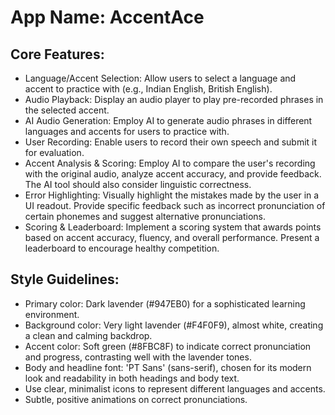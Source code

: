 # **App Name**: AccentAce

## Core Features:

- Language/Accent Selection: Allow users to select a language and accent to practice with (e.g., Indian English, British English).
- Audio Playback: Display an audio player to play pre-recorded phrases in the selected accent.
- AI Audio Generation: Employ AI to generate audio phrases in different languages and accents for users to practice with.
- User Recording: Enable users to record their own speech and submit it for evaluation.
- Accent Analysis & Scoring: Employ AI to compare the user's recording with the original audio, analyze accent accuracy, and provide feedback. The AI tool should also consider linguistic correctness.
- Error Highlighting: Visually highlight the mistakes made by the user in a UI readout. Provide specific feedback such as incorrect pronunciation of certain phonemes and suggest alternative pronunciations.
- Scoring & Leaderboard: Implement a scoring system that awards points based on accent accuracy, fluency, and overall performance. Present a leaderboard to encourage healthy competition.

## Style Guidelines:

- Primary color: Dark lavender (#947EB0) for a sophisticated learning environment.
- Background color: Very light lavender (#F4F0F9), almost white, creating a clean and calming backdrop.
- Accent color: Soft green (#8FBC8F) to indicate correct pronunciation and progress, contrasting well with the lavender tones.
- Body and headline font: 'PT Sans' (sans-serif), chosen for its modern look and readability in both headings and body text.
- Use clear, minimalist icons to represent different languages and accents.
- Subtle, positive animations on correct pronunciations.